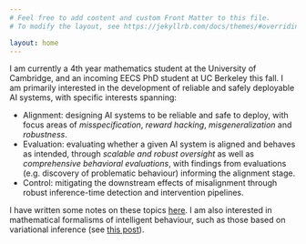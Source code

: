 ```yaml
---
# Feel free to add content and custom Front Matter to this file.
# To modify the layout, see https://jekyllrb.com/docs/themes/#overriding-theme-defaults

layout: home
---
```


I am currently a 4th year mathematics student at the University of Cambridge, and an incoming EECS PhD student at UC Berkeley this fall. I am primarily interested in the development of reliable and safely deployable AI systems, with specific interests spanning:
* Alignment: designing AI systems to be reliable and safe to deploy, with focus areas of *misspecification*, *reward hacking*, *misgeneralization* and *robustness*.
* Evaluation: evaluating whether a given AI system is aligned and behaves as intended, through *scalable and robust oversight* as well as *comprehensive behavioral evaluations*, with findings from evaluations (e.g. discovery of problematic behaviour) informing the alignment stage.
* Control: mitigating the downstream effects of misalignment through robust inference-time detection and intervention pipelines.

I have written some notes on these topics [here](https://r-gould.github.io/2025/03/22/alignment-and-control.html). I am also interested in mathematical formalisms of intelligent behaviour, such as those based on variational inference (see [this post](https://r-gould.github.io/2024/09/23/variational-perception-action.html)).
